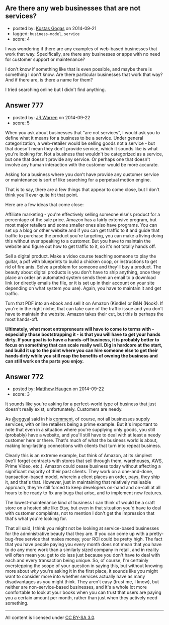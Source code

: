 ## Are there any web businesses that are not services?

- posted by: [Kostas Gogas](https://stackexchange.com/users/4773966/kostas-gogas) on 2014-09-21
- tagged: `business-model`, `service`
- score: 4

I was wondering if there are any examples of web-based businesses that work that way. Specifically, are there any businesses or apps with no need for customer support or maintenance?

I don't know if something like that is even possible, and maybe there is something I don't know. Are there particular businesses that work that way? And if there are, is there a name for them?

I tried searching online but I didn't find anything.


## Answer 777

- posted by: [JR Warren](https://stackexchange.com/users/1866317/jr-warren) on 2014-09-22
- score: 5

When you ask about businesses that "are not services", I would ask you to define what it means for a business to be a service.  Under general categorization, a web-retailer would be selling goods not a service - but that doesn't mean they don't provide service, which it sounds like is what you're looking for. Not a business that wouldn't be categorized as a service, but one that doesn't provide any service.  Or perhaps one that doesn't involve any human interaction with the customer would be more accurate.

Asking for a business where you don't have provide any customer service or maintenance is sort of like searching for a perpetual motion engine. 

That is to say, there are a few things that appear to come close, but I don't think you'll ever quite hit that point.

Here are a few ideas that come close:

Affiliate marketing - you're effectively selling someone else's product for a percentage of the sale price. Amazon has a fairly extensive program, but most major retailers and some smaller ones also have programs.  You can set up a blog or other website and if you can get traffic to it and guide that traffic to purchase the product you're targeting, you can make a living doing this without ever speaking to a customer.  But you have to maintain the website and figure out how to get traffic to it, so it's not totally hands off.

Sell a digital product. Make a video course teaching someone to play the guitar, a pdf with blueprints to build a chicken coop, or instructions to get rid of fire ants.  Solve a problem for someone and they'll buy a product.  The beauty about digital products is you don't have to ship anything, once they place an order an automated system sends them an email to a download link (or directly emails the file, or it is set up in their account on your site depending on what system you use).  Again, you have to maintain it and get traffic.

Turn that PDF into an ebook and sell it on Amazon (Kindle) or B&N (Nook).  If you're in the right niche, that can take care of the traffic issue and you don't have to maintain the website. Amazon takes their cut, but this is perhaps the most hands-off.


**Ultimately, what most entrepreneurs will have to come to terms with - especially those bootstrapping it - is that you will have to get your hands dirty.  If your goal is to have a hands-off business, it is probably better to focus on something that can scale really well. Dig in hardcore at the start, and build it up to the point where you can hire someone else to get their hands dirty while you still reap the benefits of owning the business and can still work on the parts you enjoy.**


## Answer 772

- posted by: [Matthew Haugen](https://stackexchange.com/users/1325646/matthew-haugen) on 2014-09-22
- score: 3

It sounds like you're asking for a perfect-world type of business that just doesn't really exist, unfortunately. Customers are needy. 

As [@eggyal](https://startups.stackexchange.com/users/131/eggyal) said in his [comment](https://startups.stackexchange.com/questions/766/are-there-any-web-businesses-that-are-not-services#comment1003_766), of course, not all businesses supply services, with online retailers being a prime example. But it's important to note that even in a situation where you're supplying only goods, you still (probably) have a website, and you'll still have to deal with at least a needy customer here or there. That's much of what the business world is about, making long-lasting connections with clients that turn into repeat business.

Clearly this is an extreme example, but think of Amazon, at its simplest (we'll forget contracts with stores that sell through them, warehouses, AWS, Prime Video, etc.). Amazon could cease business today without affecting a significant majority of their past clients. They work on a one-and-done, transaction-based model, wherein a client places an order, pays, they ship it, and that's that. However, just in maintaining that relatively malleable approach, they're still forced to keep developers on-hand and on-call at all hours to be ready to fix any bugs that arise, and to implement new features.

The lowest-maintenance kind of business I can think of would be a craft store on a hosted site like Etsy, but even in that situation you'd have to deal with customer complaints, not to mention I don't get the impression that that's what you're looking for.

That all said, I think you might not be looking at service-based businesses for the administrative beauty that they are. If you can come up with a pretty-bug-free service that makes money, your ROI could be pretty high. The fact that you have people paying you every month does not mean that you have to do any more work than a similarly sized company in retail, and in reality will often mean you get to do less just because you don't have to deal with each and every transaction being unique. So, of course, I'm certainly overstepping the scope of your question in saying this, but without knowing more about *why* you're asking it in the first place, it sounds like you might want to consider more into whether services actually have as many disadvantages as you might think. They aren't easy (trust me, I know), but neither are non-service-based businesses, and it's a whole lot more comfortable to look at your books when you can trust that users are paying you a certain amount per month, rather than just when they actively need something.



---

All content is licensed under [CC BY-SA 3.0](https://creativecommons.org/licenses/by-sa/3.0/).
